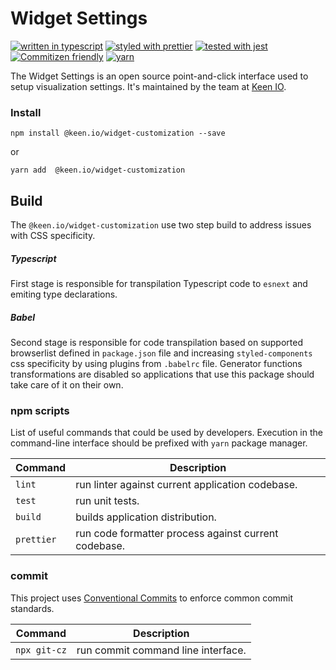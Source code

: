 # Widget Settings

[![written in typescript](https://img.shields.io/badge/written%20in-typescript-blue.svg)](https://www.typescriptlang.org) [![styled with prettier](https://img.shields.io/badge/styled_with-prettier-yellow.svg)](https://github.com/prettier/prettier) [![tested with jest](https://img.shields.io/badge/tested_with-jest-99424f.svg)](https://facebook.github.io/jest/) [![Commitizen friendly](https://img.shields.io/badge/commitizen-friendly-brightgreen.svg)](http://commitizen.github.io/cz-cli/) [![yarn](https://img.shields.io/badge/maintained%20with-yarn-cc00ff.svg)](https://yarnpkg.com/en/)

The Widget Settings is an open source point-and-click interface used to setup visualization settings. It's maintained by the team at [Keen IO](https://keen.io/).

### Install

```ssh
npm install @keen.io/widget-customization --save
```

or

```ssh
yarn add  @keen.io/widget-customization
```

## Build

The `@keen.io/widget-customization` use two step build to address issues with CSS specificity.

##### Typescript

First stage is responsible for transpilation Typescript code to `esnext` and emiting type declarations.

##### Babel

Second stage is responsible for code transpilation based on supported browserlist defined in `package.json` file and increasing `styled-components` css specificity by using plugins from `.babelrc` file.
Generator functions transformations are disabled so applications that use this package should take care of it on their own.

### npm scripts

List of useful commands that could be used by developers. Execution in the command-line interface should be prefixed with `yarn` package manager.

| Command    | Description                                          |
| ---------- | ---------------------------------------------------- |
| `lint`     | run linter against current application codebase.     |
| `test`     | run unit tests.                                      |
| `build`    | builds application distribution.                     |
| `prettier` | run code formatter process against current codebase. |

### commit

This project uses [Conventional Commits](https://www.conventionalcommits.org) to enforce common commit standards.

| Command      | Description                        |
| ------------ | ---------------------------------- |
| `npx git-cz` | run commit command line interface. |
